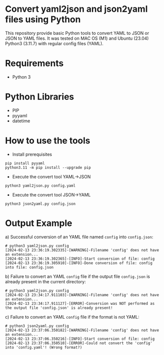 # Convert yaml2json and json2yaml files using Python

This repository provide basic Python tools to convert YAML to JSON or JSON to YAML files.
It was tested on MAC OS (M1) and Ubuntu (23.04) Python3 (3.11.7) with regular config files (YAML).

# Requirements
- Python 3

# Python Libraries
- PIP
- pyyaml
- datetime

# How to use the tools

- Install prerequisites
````
pip install pyyaml
python3.11 -m pip install --upgrade pip
````

- Execute the convert tool YAML->JSON
````
python3 yaml2json.py config.yaml
````

- Execute the convert tool JSON->YAML
````
python3 json2yaml.py config.json
````

# Output Example
a) Successful conversion of an YAML file named `config` into `config.json`:
````
# python3 yaml2json.py config
[2024-02-13 23:36:19.302335]-[WARNING]-Filename 'config' does not have an extension...
[2024-02-13 23:36:19.302365]-[INFO]-Start conversion of file: config
[2024-02-13 23:36:19.305910]-[INFO]-Done conversion of file: config into file: config.json
````

b) Failure to convert an YAML `config` file if the output file `config.json` is already present in the current directory:
````
# python3 yaml2json.py config
[2024-02-13 23:34:17.911103]-[WARNING]-Filename 'config' does not have an extension...
[2024-02-13 23:34:17.911127]-[ERROR]-Conversion was NOT performed as the output file 'config.json' is already present!
````

c) Failure to convert an YAML `config` file if the format is not YAML:
````
# python3 json2yaml.py config
[2024-02-13 23:37:06.350182]-[WARNING]-Filename 'config' does not have an extension...
[2024-02-13 23:37:06.350216]-[INFO]-Start conversion of file: config
[2024-02-13 23:37:06.350510]-[ERROR]-Could not convert the 'config' into 'config.yaml'! (Wrong format?)
````
